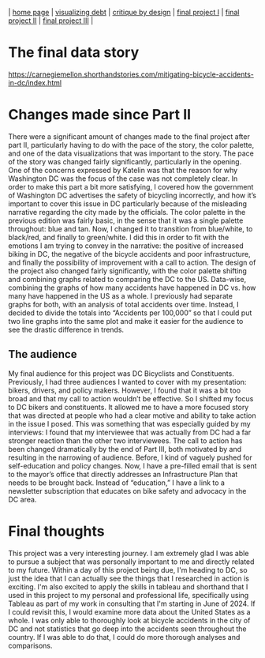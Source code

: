| [home page](https://cmustudent.github.io/tswd-portfolio-templates/) | [visualizing debt](visualizing-government-debt) | [critique by design](critique-by-design) | [final project I](final-project-part-one) | [final project II](final-project-part-two) | [final project III](final-project-part-three) |

# The final data story

https://carnegiemellon.shorthandstories.com/mitigating-bicycle-accidents-in-dc/index.html

# Changes made since Part II

  There were a significant amount of changes made to the final project after part II, particularly having to do with the pace of the story, the color palette, and one of the data visualizations that was important to the story.
  The pace of the story was changed fairly significantly, particularly in the opening. One of the concerns expressed by Katelin was that the reason for why Washington DC was the focus of the case was not completely clear. In order to make this part a bit more satisfying, I covered how the government of Washington DC advertises the safety of bicycling incorrectly, and how it’s important to cover this issue in DC particularly because of the misleading narrative regarding the city made by the officials.
  The color palette in the previous edition was fairly basic, in the sense that it was a single palette throughout: blue and tan. Now, I changed it to transition from blue/white, to black/red, and finally to green/white. I did this in order to fit with the emotions I am trying to convey in the narrative: the positive of increased biking in DC, the negative of the bicycle accidents and poor infrastructure, and finally the possibility of improvement with a call to action.
  The design of the project also changed fairly significantly, with the color palette shifting and combining graphs related to comparing the DC to the US.
Data-wise, combining the graphs of how many accidents have happened in DC vs. how many have happened in the US as a whole. I previously had separate graphs for both, with an analysis of total accidents over time. Instead, I decided to divide the totals into “Accidents per 100,000” so that I could put two line graphs into the same plot and make it easier for the audience to see the drastic difference in trends.

## The audience

  My final audience for this project was DC Bicyclists and Constituents. Previously, I had three audiences I wanted to cover with my presentation: bikers, drivers, and policy makers. However, I found that it was a bit too broad and that my call to action wouldn’t be effective. So I shifted my focus to DC bikers and constituents. It allowed me to have a more focused story that was directed at people who had a clear motive and ability to take action in the issue I posed. This was something that was especially guided by my interviews: I found that my interviewee that was actually from DC had a far stronger reaction than the other two interviewees.
  The call to action has been changed dramatically by the end of Part III, both motivated by and resulting in the narrowing of audience. Before, I kind of vaguely pushed for self-education and policy changes. Now, I have a pre-filled email that is sent to the mayor’s office that directly addresses an Infrastructure Plan that needs to be brought back. Instead of “education,” I have a link to a newsletter subscription that educates on bike safety and advocacy in the DC area.

# Final thoughts

  This project was a very interesting journey. I am extremely glad I was able to pursue a subject that was personally important to me and directly related to my future. Within a day of this project being due, I'm heading to DC, so just the idea that I can actually see the things that I researched in action is exciting. I'm also excited to apply the skills in tableau and shorthand that I used in this project to my personal and professional life, specifically using Tableau as part of my work in consulting that I'm starting in June of 2024.
  If I could revisit this, I would examine more data about the United States as a whole. I was only able to thoroughly look at bicycle accidents in the city of DC and not statistics that go deep into the accidents seen throughout the country. If I was able to do that, I could do more thorough analyses and comparisons.
